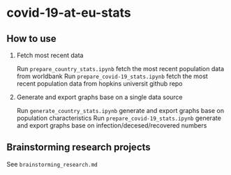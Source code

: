 # covid-19-at-eu-stats

## How to use

1. Fetch most recent data

    Run `prepare_country_stats.ipynb` fetch the most recent population data from worldbank
    Run `prepare_covid-19_stats.ipynb` fetch the most recent population data from hopkins universit github repo

2. Generate and export graphs base on a single data source

    Run `generate_country_stats.ipynb` generate and export graphs base on population characteristics
    Run `prepare_covid-19_stats.ipynb` generate and export graphs base on infection/decesed/recovered numbers

## Brainstorming research projects

See `brainstorming_research.md`